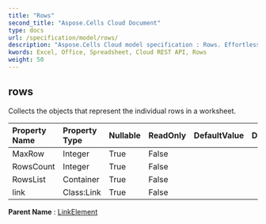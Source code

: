 ```yaml
---
title: "Rows"
second_title: "Aspose.Cells Cloud Document"
type: docs
url: /specification/model/rows/
description: "Aspose.Cells Cloud model specification : Rows. Effortlessly handle Excel and other spreadsheet documents with features like opening, generating, editing, splitting, merging, comparing, and converting."
kwords: Excel, Office, Spreadsheet, Cloud REST API, Rows
weight: 50
---
```


## **rows**

Collects the  objects that represent the individual rows in a worksheet. 

| Property Name | Property Type | Nullable |  ReadOnly | DefaultValue | Description | 
| :- | :- | :- |:- |  :- | :- |
| MaxRow | Integer | True |  False |  |  |  
| RowsCount | Integer | True |  False |  |  |  
| RowsList | Container | True |  False |  |  |  
| link | Class:Link | True |  False |  |  |  

**Parent Name** : [LinkElement](/specification/model/linkelement)

